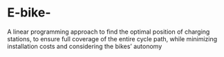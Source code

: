 # E-bike-
A linear programming approach to find the optimal position of charging stations, to ensure full coverage of the entire cycle path, while minimizing installation costs and considering the bikes’ autonomy
